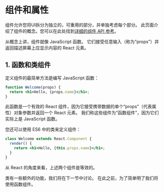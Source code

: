 # 组件和属性

组件允许您将UI拆分为独立的，可重用的部分，并单独考虑每个部分。 此页面介绍了组件的概念。您可以在此处找到[详细的组件 API 参考](https://reactjs.org/docs/react-component.html)。

从概念上讲，组件就像 JavaScript 函数。 它们接受任意输入（称为“props”）并返回描述屏幕上应显示内容的 React 元素。

## 1. 函数和类组件

定义组件的最简单方法是编写 JavaScript 函数：

```jsx
function Welcome(props) {
  return <h1>Hello, {props.name}</h1>;
}
```

此函数是一个有效的 React 组件，因为它接受携带数据的单个“props”（代表属性）对象参数并返回一个 React 元素。 我们称这些组件为“函数组件”，因为它们实际上是 JavaScript 函数。

您还可以使用 ES6 中的类来定义组件：

```jsx
class Welcome extends React.Component {
  render() {
    return <h1>Hello, {this.props.name}</h1>;
  }
}
```

从 React 的角度来看，上述两个组件是等效的。

类有一些额外的功能，我们将在下一节中讨论。 在此之前，为了简单明了我们将使用函数组件。